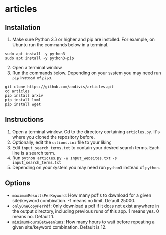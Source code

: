 # articles

## Installation

1. Make sure Python 3.6 or higher and pip are installed. For example, on Ubuntu run the commands below in a terminal.

```
sudo apt install -y python3
sudo apt install -y python3-pip
```

2. Open a terminal window
3. Run the commands below. Depending on your system you may need run `pip` instead of `pip3`.

```
git clone https://github.com/andivis/articles.git
cd articles
pip install arxiv
pip install lxml
pip install wget
```

## Instructions

1. Open a terminal window. Cd to the directory containing `articles.py`. It's where you cloned the repository before.
2. Optionally, edit the `options.ini` file to your liking
3. Edit `input_search_terms.txt` to contain your desired search terms. Each line is a search term.
3. Run `python articles.py -w input_websites.txt -s input_search_terms.txt`
4. Depending on your system you may need run `python3` instead of `python`.

## Options

- `maximumResultsPerKeyword`: How many pdf's to download for a given site/keyword combination. -1 means no limit. Default 25000.
- `onlyOneCopyPerPdf`: Only download a pdf if it does not exist anywhere in the output directory, including previous runs of this app. 1 means yes. 0 means no. Default 1.
- `minimumHoursBetweenRuns`: How many hours to wait before repeating a given site/keyword combination. Default is 12.